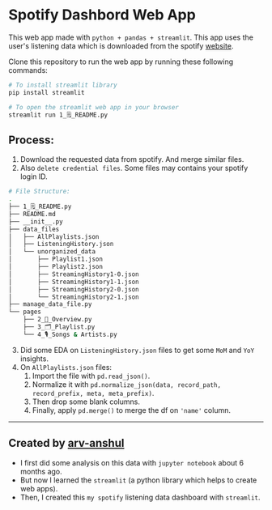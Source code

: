 # Spotify Dashbord Web App

This web app made with `python + pandas + streamlit`. This app uses the user's listening data which is downloaded from the spotify [website](https://www.spotify.com/in-en/account/privacy/).

Clone this repository to run the web app by running these following commands:

```bash
# To install streamlit library
pip install streamlit

# To open the streamlit web app in your browser
streamlit run 1_🗒️_README.py
```

## Process:

1. Download the requested data from spotify. And merge similar files.
2. Also `delete credential files`. Some files may contains your spotify login ID.

```bash
# File Structure:
.
├── 1_🗒️_README.py
├── README.md
├── __init__.py
├── data_files
│   ├── AllPlaylists.json
│   ├── ListeningHistory.json
│   └── unorganized_data
│       ├── Playlist1.json
│       ├── Playlist2.json
│       ├── StreamingHistory1-0.json
│       ├── StreamingHistory1-1.json
│       ├── StreamingHistory2-0.json
│       └── StreamingHistory2-1.json
├── manage_data_file.py
└── pages
    ├── 2_💬_Overview.py
    ├── 3_🗂️_Playlist.py
    └── 4_🎙_Songs & Artists.py
```

3. Did some EDA on `ListeningHistory.json` files to get some `MoM` and `YoY` insights.
4. On `AllPlaylists.json` files:
   1. Import the file with `pd.read_json()`.
   2. Normalize it with `pd.normalize_json(data, record_path, record_prefix, meta, meta_prefix)`.
   3. Then drop some blank columns.
   4. Finally, apply `pd.merge()` to merge the df on `'name'` column.

---

## Created by [arv-anshul](https://github.com/arv-anshul)

- I first did some analysis on this data with `jupyter notebook` about 6 months ago.
- But now I learned the `streamlit` (a python library which helps to create web apps).
- Then, I created this `my spotify` listening data dashboard with `streamlit`.
